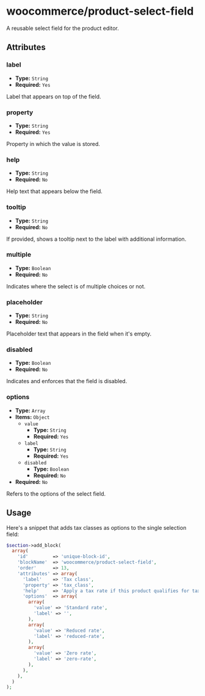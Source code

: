 # woocommerce/product-select-field

A reusable select field for the product editor.

## Attributes

### label

-   **Type:** `String`
-   **Required:** `Yes`

Label that appears on top of the field.

### property

-   **Type:** `String`
-   **Required:** `Yes`

Property in which the value is stored.

### help

-   **Type:** `String`
-   **Required:** `No`

Help text that appears below the field.

### tooltip

- **Type:** `String`
- **Required:** `No`

If provided, shows a tooltip next to the label with additional information.

### multiple

-   **Type:** `Boolean`
-   **Required:** `No`

Indicates where the select is of multiple choices or not.

### placeholder

-   **Type:** `String`
-   **Required:** `No`

Placeholder text that appears in the field when it's empty.

### disabled

-   **Type:** `Boolean`
-   **Required:** `No`

Indicates and enforces that the field is disabled.

### options

-   **Type:** `Array`
-   **Items:** `Object`
    -   `value`
        -   **Type:** `String`
        -   **Required:** `Yes`
    -   `label`
        -   **Type:** `String`
        -   **Required:** `Yes`
    -   `disabled`
        -   **Type:** `Boolean`
        -   **Required:** `No`
-   **Required:** `No`

Refers to the options of the select field.

## Usage

Here's a snippet that adds tax classes as options to the
single selection field:

```php
$section->add_block(
  array(
    'id'         => 'unique-block-id',
    'blockName'  => 'woocommerce/product-select-field',
    'order'      => 13,
    'attributes' => array(
      'label'    => 'Tax class',
      'property' => 'tax_class',
      'help'     => 'Apply a tax rate if this product qualifies for tax reduction or exemption.',
      'options'  => array(
        array(
          'value' => 'Standard rate',
          'label' => '',
        ),
        array(
          'value' => 'Reduced rate',
          'label' => 'reduced-rate',
        ),
        array(
          'value' => 'Zero rate',
          'label' => 'zero-rate',
        ),
      ),
    ),
  )
);
```

